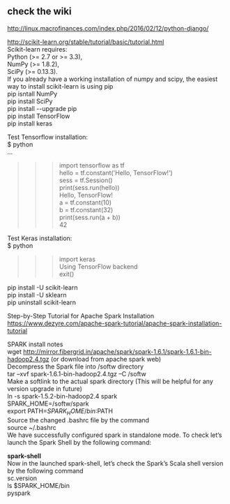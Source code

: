 
 
## check the  wiki   
http://linux.macrofinances.com/index.php/2016/02/12/python-django/  
   
http://scikit-learn.org/stable/tutorial/basic/tutorial.html   
Scikit-learn requires:    
Python (>= 2.7 or >= 3.3),    
NumPy (>= 1.8.2),   
SciPy (>= 0.13.3).   
If you already have a working installation of numpy and scipy, the easiest way to install scikit-learn is using pip   
pip isntall NumPy     
pip install SciPy     
pip install --upgrade pip   
pip install TensorFlow    
pip install keras   
    
Test Tensorflow installation:    
$ python    
...    
>>> import tensorflow as tf    
>>> hello = tf.constant('Hello, TensorFlow!')    
>>> sess = tf.Session()    
>>> print(sess.run(hello))    
Hello, TensorFlow!    
>>> a = tf.constant(10)    
>>> b = tf.constant(32)    
>>> print(sess.run(a + b))    
42    
       
Test Keras installation:    
$ python    
>>> import keras    
Using TensorFlow backend    
>>> exit()    
    
    
    
pip install -U scikit-learn         
  pip install -U sklearn       
  pip uninstall scikit-learn               
      

Step-by-Step Tutorial for Apache Spark Installation    
https://www.dezyre.com/apache-spark-tutorial/apache-spark-installation-tutorial    
    
SPARK install  notes          
wget http://mirror.fibergrid.in/apache/spark/spark-1.6.1/spark-1.6.1-bin-hadoop2.4.tgz  (or download from apache spark web)        
Decompress the Spark file into /softw directory    
tar –xvf spark-1.6.1-bin-hadoop2.4.tgz –C /softw       
Make a softlink to the actual spark directory (This will be helpful for any version upgrade in future)      
ln -s spark-1.5.2-bin-hadoop2.4 spark        
SPARK_HOME=/softw/spark          
export PATH=$SPARK_HOME/bin:$PATH           
Source the changed .bashrc file by the command        
source  ~/.bashrc            
We have successfully configured spark in standalone mode. To check let’s launch the Spark Shell by the following command:    
          
**spark-shell**      
Now in the launched spark-shell, let’s check the Spark’s Scala shell version by the following command           
sc.version            
ls $SPARK_HOME/bin            
pyspark             



